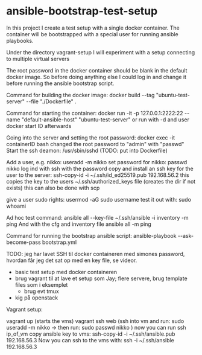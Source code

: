 # ansible-bootstrap-test-setup
In this project I create a test setup with a single docker container. 
The container will be bootstrapped with a special user for running ansible playbooks. 

Under the directory vagrant-setup I will experiment with a setup connecting to multiple virtual servers

The root password in the docker container should be blank in the default docker image.
So before doing anything else I could log in and change it before running the ansible bootstrap script.

Command for building the docker image:
docker build --tag "ubuntu-test-server" --file "./Dockerfile" .

Command for starting the container:
docker run -it -p 127.0.0.1:2222:22 --name "default-ansible-host" "ubuntu-test-server"
or run with -d and user docker start ID afterwards

Going into the server and setting the root password:
docker exec -it containerID bash
changed the root password to "admin" with "passwd"
Start the ssh deamon:
/usr/sbin/sshd  (TODO: put into Dockerfile)

Add a user, e.g. nikko:
useradd -m nikko
set password for nikko:
passwd nikko
log ind with ssh with the password
copy and install an ssh key for the user to the server:
ssh-copy-id -i ~/.ssh/id_ed25519.pub 192.168.56.2
this copies the key to the users ~/.ssh/authorized_keys file (creates the dir if not exists)
this can also be done with scp

give a user sudo rights:
usermod -aG sudo username
test it out with: sudo whoami

Ad hoc test command:
ansible all --key-file ~/.ssh/ansible -i inventory -m ping
And with the cfg and inventory file
ansible all -m ping

Command for running the bootstrap ansible script:
ansible-playbook --ask-become-pass bootstrap.yml

TODO: jeg har lavet SSH til docker containeren med simones password, hvordan får jeg det sat op med en key file, se videor.
 - basic test setup med docker containeren
 - brug vagrant til at lave et setup som Jay; flere servere, brug template files som i eksemplet
   - brug evt tmux
 - kig på openstack



Vagrant setup:

vagrant up        (starts the vms)
vagrant ssh web   (ssh into vm and run: sudo useradd -m nikko -> then run: sudo passwd nikko )
now you can run ssh ip_of_vm
copy ansible key to vms:
ssh-copy-id -i ~/.ssh/ansible.pub 192.168.56.3
Now you can ssh to the vms with:
ssh -i ~/.ssh/ansible 192.168.56.3
